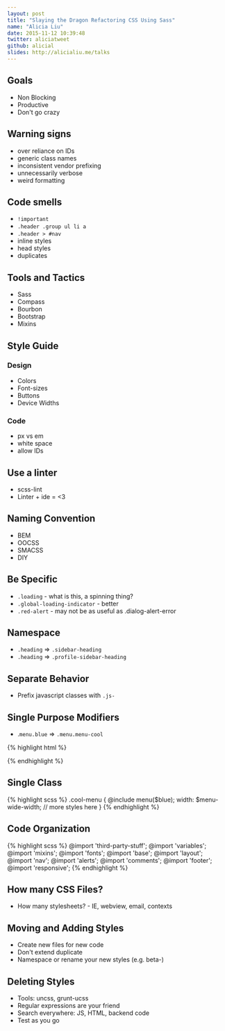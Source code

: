 ```yaml
---
layout: post
title: "Slaying the Dragon Refactoring CSS Using Sass"
name: "Alicia Liu"
date: 2015-11-12 10:39:48
twitter: aliciatweet
github: alicial
slides: http://alicialiu.me/talks
---
```


## Goals

* Non Blocking
* Productive
* Don't go crazy

## Warning signs

* over reliance on IDs
* generic class names
* inconsistent vendor prefixing
* unnecessarily verbose
* weird formatting

## Code smells

* `!important`
* `.header .group ul li a`
* `.header > #nav`
* inline styles
* head styles
* duplicates

## Tools and Tactics

* Sass
* Compass
* Bourbon
* Bootstrap
* Mixins

## Style Guide

### Design

* Colors
* Font-sizes
* Buttons
* Device Widths

### Code

* px vs em
* white space
* allow IDs

## Use a linter

* scss-lint
* Linter + ide = <3

## Naming Convention

* BEM
* OOCSS
* SMACSS
* DIY

## Be Specific

* `.loading` - what is this, a spinning thing?
* `.global-loading-indicator` - better
* `.red-alert` - may not be as useful as .dialog-alert-error

## Namespace

* `.heading` => `.sidebar-heading`
* `.heading` => `.profile-sidebar-heading`

## Separate Behavior

* Prefix javascript classes with `.js-`

## Single Purpose Modifiers

* .`menu.blue` => `.menu.menu-cool`

{% highlight html %}
<div class="menu menu-wide menu-blue"></div>
{% endhighlight %}

## Single Class

{% highlight scss %}
.cool-menu {
  @include menu($blue);
  width: $menu-wide-width;
  // more styles here
}
{% endhighlight %}

## Code Organization
{% highlight scss %}
@import 'third-party-stuff';
@import 'variables';
@import 'mixins';
@import 'fonts';
@import 'base';
@import 'layout';
@import 'nav';
@import 'alerts';
@import 'comments';
@import 'footer';
@import 'responsive';
{% endhighlight %}

## How many CSS Files?

* How many stylesheets? - IE, webview, email, contexts

## Moving and Adding Styles

* Create new files for new code
* Don't extend duplicate
* Namespace or rename your new styles (e.g. beta-)

## Deleting Styles

* Tools: uncss, grunt-ucss
* Regular expressions are your friend
* Search everywhere: JS, HTML, backend code
* Test as you go
